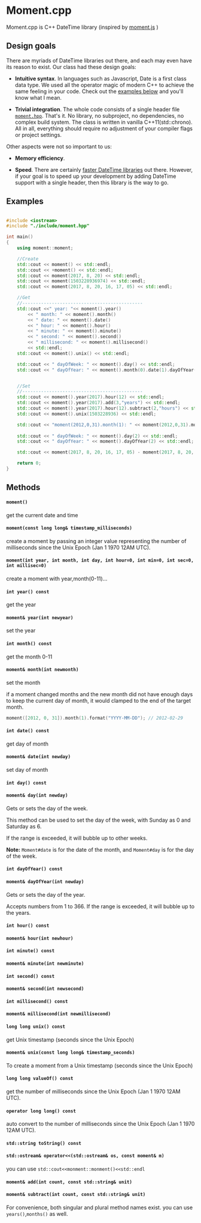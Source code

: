 # Moment.cpp
Moment.cpp is C++ DateTime library (inspired by [moment.js](https://momentjs.com/docs/#/parsing/now/) )

## Design goals

There are myriads of DateTime libraries out there, and each may even have its reason to exist. Our class had these design goals:

- **Intuitive syntax**. In languages such as Javascript, Date is a first class data type. We used all the operator magic of modern C++ to achieve the same feeling in your code. Check out the [examples below](#examples) and you'll know what I mean.

- **Trivial integration**. The whole code consists of a single header file [`moment.hpp`](https://github.com/likev/momentcpp/blob/master/include/moment.hpp). That's it. No library, no subproject, no dependencies, no complex build system. The class is written in vanilla C++11(std::chrono). All in all, everything should require no adjustment of your compiler flags or project settings.

Other aspects were not so important to us:

- **Memory efficiency**. 

- **Speed**. There are certainly [faster DateTime libraries](https://github.com/HowardHinnant/date) out there. However, if your goal is to speed up your development by adding DateTime support with a single header, then this library is the way to go. 

## Examples
```c++

#include <iostream>
#include "./include/moment.hpp"

int main()
{
	using moment::moment;

	//Create
	std::cout << moment() << std::endl;
	std::cout << +moment() << std::endl;
	std::cout << moment(2017, 8, 20) << std::endl;
	std::cout << moment(1503228936974) << std::endl;
	std::cout << moment(2017, 8, 20, 16, 17, 05) << std::endl;

	//Get
	//---------------------------------------------
	std::cout <<" year: "<< moment().year()
		<< " month: " << moment().month()
		<< " date: " << moment().date()
		<< " hour: " << moment().hour()
		<< " minute: " << moment().minute()
		<< " second: " << moment().second()
		<< " millisecond: " << moment().millisecond()
		<< std::endl;
	std::cout << moment().unix() << std::endl;

	std::cout << " dayOfWeek: " << moment().day() << std::endl;
	std::cout << " dayOfYear: " << moment().month(0).date(1).dayOfYear() << std::endl;


	//Set
	//---------------------------------------------
	std::cout << moment().year(2017).hour(12) << std::endl;
	std::cout << moment().year(2017).add(3,"years") << std::endl;
	std::cout << moment().year(2017).hour(12).subtract(2,"hours") << std::endl;
	std::cout << moment().unix(1503228936) << std::endl;

	std::cout << "moment(2012,0,31).month(1): " << moment(2012,0,31).month(1) << std::endl;
	
	std::cout << " dayOfWeek: " << moment().day(2) << std::endl;
	std::cout << " dayOfYear: " << moment().dayOfYear(2) << std::endl;

	std::cout << moment(2017, 8, 20, 16, 17, 05) - moment(2017, 8, 20, 16, 17, 15) << std::endl;

	return 0;
}
```

## Methods

#### `moment()` 
get the current date and time

#### `moment(const long long& timestamp_milliseconds)` 
create a moment by passing an integer value representing the number of milliseconds since the Unix Epoch (Jan 1 1970 12AM UTC).

#### `moment(int year, int month, int day, int hour=0, int min=0, int sec=0, int millisec=0)` 
create a moment with year,month(0-11)...

#### `int year() const` 
get the year

#### `moment& year(int newyear)` 
set the year

#### `int month() const` 
get the month 0-11

#### `moment& month(int newmonth)` 
set the month

if a moment changed months and the new month did not have enough days to keep the current day of month, it would clamped to the end of the target month.
 ```c++
 moment([2012, 0, 31]).month(1).format("YYYY-MM-DD"); // 2012-02-29
 ```

#### `int date() const` 
get day of month

#### `moment& date(int newday)` 
set day of month

#### `int day() const`

#### `moment& day(int newday)`

Gets or sets the day of the week.

This method can be used to set the day of the week, with Sunday as 0 and Saturday as 6.

If the range is exceeded, it will bubble up to other weeks.

**Note:** `Moment#date` is for the date of the month, and `Moment#day` is for the day of the week.

#### `int dayOfYear() const`
#### `moment& dayOfYear(int newday)`

Gets or sets the day of the year.

Accepts numbers from 1 to 366. If the range is exceeded, it will bubble up to the years.

#### `int hour() const`
#### `moment& hour(int newhour)`

#### `int minute() const`
#### `moment& minute(int newminute)`

#### `int second() const`
#### `moment& second(int newsecond)`

#### `int millisecond() const`
#### `moment& millisecond(int newmillisecond)`

#### `long long unix() const` 
get Unix timestamp (seconds since the Unix Epoch)

#### `moment& unix(const long long& timestamp_seconds)` 
To create a moment from a Unix timestamp (seconds since the Unix Epoch)

#### `long long valueOf() const` 
get the number of milliseconds since the Unix Epoch (Jan 1 1970 12AM UTC).

#### `operator long long() const` 
auto convert to the number of milliseconds since the Unix Epoch (Jan 1 1970 12AM UTC).

#### `std::string toString() const`
#### `std::ostream& operator<<(std::ostream& os, const moment& m)` 
you can use `std::cout<<monment::monment()<<std::endl`

#### `moment& add(int count, const std::string& unit)`
#### `moment& subtract(int count, const std::string& unit)`

For convenience, both singular and plural method names exist. you can use `years()`,`months()` as well.

